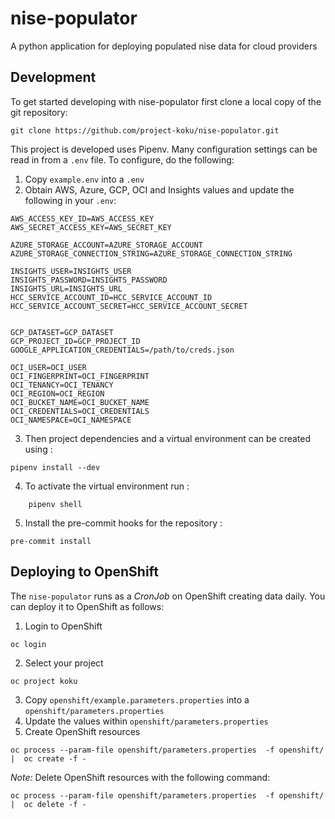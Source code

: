 # nise-populator
A python application for deploying populated nise data for cloud providers


## Development

To get started developing with nise-populator first clone a local copy of the git repository:
```
git clone https://github.com/project-koku/nise-populator.git
````

This project is developed uses Pipenv. Many configuration settings can be read in from a ``.env`` file. To configure, do the following:

1. Copy `example.env` into a `.env`
2. Obtain AWS, Azure, GCP, OCI and Insights values and update the following in your `.env`:
```
AWS_ACCESS_KEY_ID=AWS_ACCESS_KEY
AWS_SECRET_ACCESS_KEY=AWS_SECRET_KEY

AZURE_STORAGE_ACCOUNT=AZURE_STORAGE_ACCOUNT
AZURE_STORAGE_CONNECTION_STRING=AZURE_STORAGE_CONNECTION_STRING

INSIGHTS_USER=INSIGHTS_USER
INSIGHTS_PASSWORD=INSIGHTS_PASSWORD
INSIGHTS_URL=INSIGHTS_URL
HCC_SERVICE_ACCOUNT_ID=HCC_SERVICE_ACCOUNT_ID
HCC_SERVICE_ACCOUNT_SECRET=HCC_SERVICE_ACCOUNT_SECRET


GCP_DATASET=GCP_DATASET
GCP_PROJECT_ID=GCP_PROJECT_ID
GOOGLE_APPLICATION_CREDENTIALS=/path/to/creds.json

OCI_USER=OCI_USER
OCI_FINGERPRINT=OCI_FINGERPRINT
OCI_TENANCY=OCI_TENANCY
OCI_REGION=OCI_REGION
OCI_BUCKET_NAME=OCI_BUCKET_NAME
OCI_CREDENTIALS=OCI_CREDENTIALS
OCI_NAMESPACE=OCI_NAMESPACE
```
3. Then project dependencies and a virtual environment can be created using :
```
pipenv install --dev
```
4. To activate the virtual environment run :
```
    pipenv shell
```
5. Install the pre-commit hooks for the repository :
```
pre-commit install
```

## Deploying to OpenShift

The `nise-populator` runs as a *CronJob* on OpenShift creating data daily. You can deploy it to OpenShift as follows:

1. Login to OpenShift
```
oc login
```
2. Select your project
```
oc project koku
```
3. Copy `openshift/example.parameters.properties` into a `openshift/parameters.properties`
4. Update the values within `openshift/parameters.properties`
5. Create OpenShift resources
```
oc process --param-file openshift/parameters.properties  -f openshift/ |  oc create -f -
```

_Note:_ Delete OpenShift resources with the following command:
```
oc process --param-file openshift/parameters.properties  -f openshift/ |  oc delete -f -
```
